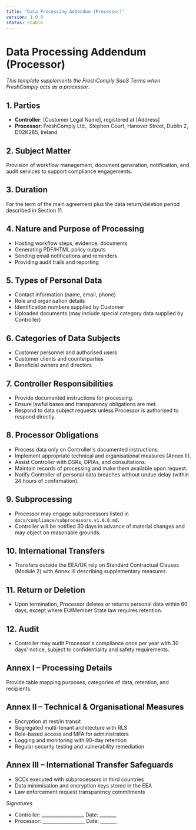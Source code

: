 ```yaml
---
title: "Data Processing Addendum (Processor)"
version: 1.0.0
status: Stable
---
```









# Data Processing Addendum (Processor)

_This template supplements the FreshComply SaaS Terms when FreshComply acts as a processor._

## 1. Parties
- **Controller**: [Customer Legal Name], registered at [Address]
- **Processor**: FreshComply Ltd., Stephen Court, Hanover Street, Dublin 2, D02K285, Ireland

## 2. Subject Matter
Provision of workflow management, document generation, notification, and audit services to support compliance engagements.

## 3. Duration
For the term of the main agreement plus the data return/deletion period described in Section 11.

## 4. Nature and Purpose of Processing
- Hosting workflow steps, evidence, documents
- Generating PDF/HTML policy outputs
- Sending email notifications and reminders
- Providing audit trails and reporting

## 5. Types of Personal Data
- Contact information (name, email, phone)
- Role and organisation details
- Identification numbers supplied by Customer
- Uploaded documents (may include special category data supplied by Controller)

## 6. Categories of Data Subjects
- Customer personnel and authorised users
- Customer clients and counterparties
- Beneficial owners and directors

## 7. Controller Responsibilities
- Provide documented instructions for processing.
- Ensure lawful bases and transparency obligations are met.
- Respond to data subject requests unless Processor is authorised to respond directly.

## 8. Processor Obligations
- Process data only on Controller's documented instructions.
- Implement appropriate technical and organisational measures (Annex II).
- Assist Controller with DSRs, DPIAs, and consultations.
- Maintain records of processing and make them available upon request.
- Notify Controller of personal data breaches without undue delay (within 24 hours of confirmation).

## 9. Subprocessing
- Processor may engage subprocessors listed in `docs/compliance/subprocessors.v1.0.0.md`.
- Controller will be notified 30 days in advance of material changes and may object on reasonable grounds.

## 10. International Transfers
- Transfers outside the EEA/UK rely on Standard Contractual Clauses (Module 2) with Annex III describing supplementary measures.

## 11. Return or Deletion
- Upon termination, Processor deletes or returns personal data within 60 days, except where EU/Member State law requires retention.

## 12. Audit
- Controller may audit Processor's compliance once per year with 30 days' notice, subject to confidentiality and safety requirements.

## Annex I – Processing Details
Provide table mapping purposes, categories of data, retention, and recipients.

## Annex II – Technical & Organisational Measures
- Encryption at rest/in transit
- Segregated multi-tenant architecture with RLS
- Role-based access and MFA for administrators
- Logging and monitoring with 90-day retention
- Regular security testing and vulnerability remediation

## Annex III – International Transfer Safeguards
- SCCs executed with subprocessors in third countries
- Data minimisation and encryption keys stored in the EEA
- Law enforcement request transparency commitments

_Signatures_
- Controller: __________________ Date: _______
- Processor: __________________ Date: _______
